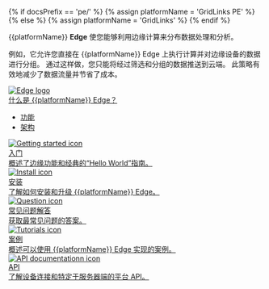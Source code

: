 {% if docsPrefix == 'pe/' %}
{% assign platformName = 'GridLinks PE' %}
{% else %}
{% assign platformName = 'GridLinks' %}
{% endif %}

<!-- {% if docsPrefix != 'pe/' %}
<h3>对专业版感兴趣？在此处探索 GridLinks PE Edge 文档 <a style="pointer-events: all;" href="/docs/pe/edge/">此处</a>。</h3>
<br>
{% endif %} -->

{{platformName}} **Edge** 使您能够利用边缘计算来分布数据处理和分析。

例如，它允许您直接在 {{platformName}} Edge 上执行计算并对边缘设备的数据进行分组。
通过这样做，您只能将经过筛选和分组的数据推送到云端。
此策略有效地减少了数据流量并节省了成本。

<div class="doc-features row mt-4">
    <div class="col-12 col-sm-6 col-lg col-xxl-6 col-4xl mb-4">
        <a class="feature-card" href="/docs/{{docsPrefix}}edge/getting-started-guides/what-is-edge/">
            <img class="feature-logo" src="/images/feature-logo/edge-logo.svg" alt="Edge logo">
            <div class="feature-title">什么是 {{platformName}} Edge？</div>
            <div class="feature-text">
                <ul>
                    <li>功能</li>
                    <li>架构</li>
                </ul>
            </div>
        </a>
    </div>
    <div class="col-12 col-sm-6 col-lg col-xxl-6 col-4xl mb-4">
        <a class="feature-card" href="/docs/{{docsPrefix}}edge/getting-started/">
            <img class="feature-logo" src="/images/feature-logo/getting-started.svg" alt="Getting started icon">
            <div class="feature-title">入门</div>
            <div class="feature-text">
                概述了边缘功能和经典的“Hello World”指南。
            </div>
        </a>
    </div>
    <div class="col-12 col-sm-6 col-lg col-xxl-6 col-4xl mb-4">
        <a class="feature-card" href="/docs/user-guide/install/{{docsPrefix}}edge/installation-options/">
            <img class="feature-logo" src="/images/feature-logo/install.svg" alt="Install icon">
            <div class="feature-title">安装</div>
            <div class="feature-text">
                了解如何安装和升级 {{platformName}} Edge。
            </div>
        </a>
    </div>
    <div class="col-12 col-sm-6 col-lg col-xxl-6 col-4xl mb-4">
        <a class="feature-card" href="/docs/{{docsPrefix}}edge/faq/">
            <img class="feature-logo" src="/images/feature-logo/faq.svg" alt="Question icon">
            <div class="feature-title">常见问题解答</div>
            <div class="feature-text">
                获取最常见问题的答案。
            </div>
        </a>
    </div>
    <div class="w-100"></div>
    <div class="col-12 col-sm-6 mb-4">
        <a class="feature-card" href="/docs/{{docsPrefix}}edge/use-cases/overview/">
            <img class="feature-logo" src="/images/feature-logo/tutorials.svg" alt="Tutorials icon">
            <div class="feature-title">案例</div>
            <div class="feature-text">
                概述可以使用 {{platformName}} Edge 实现的案例。
            </div>
        </a>
    </div>
    <div class="col-12 col-sm-6 mb-4">
        <a class="feature-card" href="/docs/{{docsPrefix}}edge/api/">
            <img class="feature-logo" src="/images/feature-logo/api.svg" alt="API documentationn icon">
            <div class="feature-title">API</div>
            <div class="feature-text">
                了解设备连接和特定于服务器端的平台 API。
            </div>
        </a>
    </div>
</div>